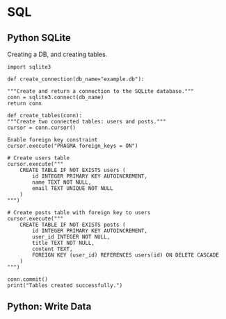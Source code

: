 # SQL

## Python SQLite
Creating a DB, and creating tables.

    import sqlite3

    def create_connection(db_name="example.db"):
    
    """Create and return a connection to the SQLite database."""
    conn = sqlite3.connect(db_name)
    return conn

    def create_tables(conn):
    """Create two connected tables: users and posts."""
    cursor = conn.cursor()

    Enable foreign key constraint
    cursor.execute("PRAGMA foreign_keys = ON")

    # Create users table
    cursor.execute("""
        CREATE TABLE IF NOT EXISTS users (
            id INTEGER PRIMARY KEY AUTOINCREMENT,
            name TEXT NOT NULL,
            email TEXT UNIQUE NOT NULL
        )
    """)

    # Create posts table with foreign key to users
    cursor.execute("""
        CREATE TABLE IF NOT EXISTS posts (
            id INTEGER PRIMARY KEY AUTOINCREMENT,
            user_id INTEGER NOT NULL,
            title TEXT NOT NULL,
            content TEXT,
            FOREIGN KEY (user_id) REFERENCES users(id) ON DELETE CASCADE
        )
    """)

    conn.commit()
    print("Tables created successfully.")

## Python: Write Data 
